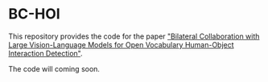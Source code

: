 # BC-HOI
This repository provides the code for the paper ["Bilateral Collaboration with Large Vision-Language Models for Open Vocabulary Human-Object Interaction Detection"](https://arxiv.org/pdf/2507.06510).

The code will coming soon.
